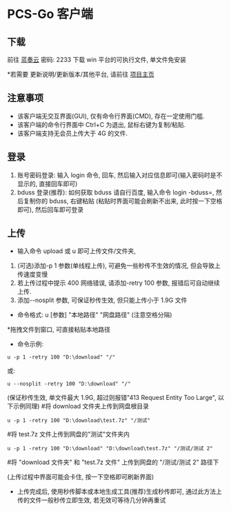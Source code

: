 # PCS-Go 客户端

## 下载

前往 [蓝奏云](https://wwe.lanzoui.com/b01ufs7eb) 密码: 2233 下载 win 平台的可执行文件, 单文件免安装

\*若需要 更新说明/更新版本/其他平台, 请前往 [项目主页](https://github.com/qjfoidnh/BaiduPCS-Go/releases)

## 注意事项

- 该客户端无交互界面(GUI), 仅有命令行界面(CMD), 存在一定使用门槛.
- 该客户端的命令行界面中 Ctrl+C 为退出, 鼠标右键为复制/粘贴.
- 该客户端支持无会员上传大于 4G 的文件.

## 登录

1. 账号密码登录: 输入 login 命令, 回车, 然后输入对应信息即可(输入密码时是不显示的, 直接回车即可)
2. bduss 登录(推荐): 如何获取 bduss 请自行百度, 输入命令 login -bduss=, 然后复制你的 bduss, 右键粘贴 (粘贴时界面可能会刷新不出来, 此时按一下空格即可), 然后回车即可登录

## 上传

- 输入命令 upload 或 u 即可上传文件/文件夹,

1. (可选)添加-p 1 参数(单线程上传), 可避免一些秒传不生效的情况, 但会导致上传速度变慢
2. 若上传过程中提示 400 网络错误, 请添加-retry 100 参数, 报错后可自动继续上传.
3. 添加--nosplit 参数, 可保证秒传生效, 但只能上传小于 1.9G 文件

- 命令格式: u [参数] "本地路径" "网盘路径" (注意空格分隔)

\*拖拽文件到窗口, 可直接粘贴本地路径

- 命令示例:

```plain
u -p 1 -retry 100 "D:\download" "/"
```

或:

```plain
u --nosplit -retry 100 "D:\download" "/"
```

(保证秒传生效, 单文件最大 1.9G, 超过则报错"413 Request Entity Too Large", 以下示例同理) #将 download 文件夹上传到网盘根目录

```plain
u -p 1 -retry 100 "D:\download\test.7z" "/测试"
```

\#将 test.7z 文件上传到网盘的"测试"文件夹内

```plain
u -p 1 -retry 100 "D:\download" "D:\download\test.7z" "/测试/测试 2"
```

\#将 "download 文件夹" 和 "test.7z 文件" 上传到网盘的 "/测试/测试 2" 路径下

(上传过程中界面可能会卡住, 按一下空格即可刷新界面)

- 上传完成后, 使用秒传脚本或本地生成工具(推荐)生成秒传即可, 通过此方法上传的文件一般秒传立即生效, 若无效可等待几分钟再重试

